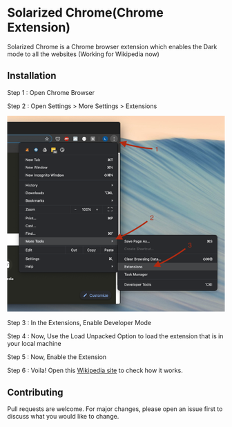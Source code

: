 # Solarized Chrome(Chrome Extension)

Solarized Chrome is a Chrome browser extension which enables the Dark mode to all the websites (Working for Wikipedia now)

## Installation

Step 1 :
 Open Chrome Browser

Step 2 :
 Open Settings > More Settings > Extensions

![Step 1, 2, 3](https://github.com/Abhishekds94/solarized-chrome/blob/master/images/Step%201%2C2%2C3.png)




Step 3 :
In the Extensions, Enable Developer Mode

Step 4 :
Now, Use the Load Unpacked Option to load the extension that is in your local machine

Step 5 : 
Now, Enable the Extension

Step 6 :
Voila!
Open this 
[Wikipedia site](https://en.wikipedia.org/wiki/Solarized_(color_scheme))
to check how it works.


## Contributing
Pull requests are welcome. For major changes, please open an issue first to discuss what you would like to change.

